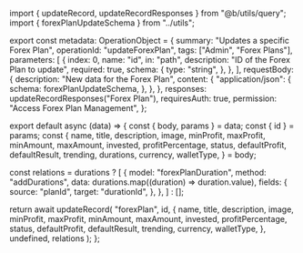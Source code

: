 import { updateRecord, updateRecordResponses } from "@b/utils/query";
import { forexPlanUpdateSchema } from "../utils";

export const metadata: OperationObject = {
  summary: "Updates a specific Forex Plan",
  operationId: "updateForexPlan",
  tags: ["Admin", "Forex Plans"],
  parameters: [
    {
      index: 0,
      name: "id",
      in: "path",
      description: "ID of the Forex Plan to update",
      required: true,
      schema: {
        type: "string",
      },
    },
  ],
  requestBody: {
    description: "New data for the Forex Plan",
    content: {
      "application/json": {
        schema: forexPlanUpdateSchema,
      },
    },
  },
  responses: updateRecordResponses("Forex Plan"),
  requiresAuth: true,
  permission: "Access Forex Plan Management",
};

export default async (data) => {
  const { body, params } = data;
  const { id } = params;
  const {
    name,
    title,
    description,
    image,
    minProfit,
    maxProfit,
    minAmount,
    maxAmount,
    invested,
    profitPercentage,
    status,
    defaultProfit,
    defaultResult,
    trending,
    durations,
    currency,
    walletType,
  } = body;

const relations = durations ? [
  {
    model: "forexPlanDuration",
    method: "addDurations",
    data: durations.map((duration) => duration.value),
    fields: {
      source: "planId",
      target: "durationId",
    },
  },
] : [];


  return await updateRecord(
    "forexPlan",
    id,
    {
      name,
      title,
      description,
      image,
      minProfit,
      maxProfit,
      minAmount,
      maxAmount,
      invested,
      profitPercentage,
      status,
      defaultProfit,
      defaultResult,
      trending,
      currency,
      walletType,
    },
    undefined,
    relations
  );
};
